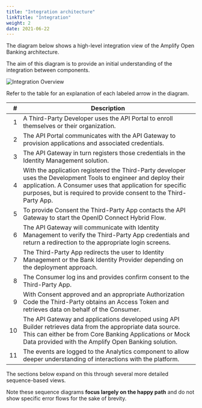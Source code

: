 ```yaml
---
title: "Integration architecture"
linkTitle: "Integration"
weight: 2
date: 2021-06-22
---
```


The diagram below shows a high-level integration view of the Amplify Open Banking architecture.

The aim of this diagram is to provide an initial understanding of the integration between components.

![Integration Overview](/Images/Integration_Overview.png)

Refer to the table for an explanation of each labeled arrow in the diagram.

|   # | Description |
| --: | ----------- |
|   1 | A Third-Party Developer uses the API Portal to enroll themselves or their organization. |
|   2 | The API Portal communicates with the API Gateway to provision applications and associated credentials. |
|   3 | The API Gateway in turn registers those credentials in the Identity Management solution. |
|   4 | With the application registered the Third-Party developer uses the Development Tools to engineer and deploy their application. A Consumer uses that application for specific purposes, but is required to provide consent to  the Third-Party App. |
|   5 | To provide Consent the Third-Party App contacts the API Gateway to start the OpenID Connect Hybrid Flow. |
|   6 | The API Gateway will communicate with Identity Management to verify the Third-Party App credentials and return a redirection to the appropriate login screens. |
|   7 | The Third-Party App redirects the user to Identity Management or the Bank Identity Provider depending on the deployment approach. |
|   8 | The Consumer log ins and provides confirm consent to the Third-Party App. |
|   9 | With Consent approved and an appropriate Authorization Code the Third-Party obtains an Access Token and retrieves data on behalf of the Consumer. |
|  10 | The API Gateway and applications developed using API Builder retrieves data from the appropriate data source. This can either be from Core Banking Applications or Mock Data provided with the Amplify Open Banking solution. |
|  11 | The events are logged to the Analytics component to allow deeper understanding of interactions with the platform. |

The sections below expand on this through several more detailed sequence-based views.

Note these sequence diagrams **focus largely on the happy path** and do not show specific error flows for the sake of brevity.